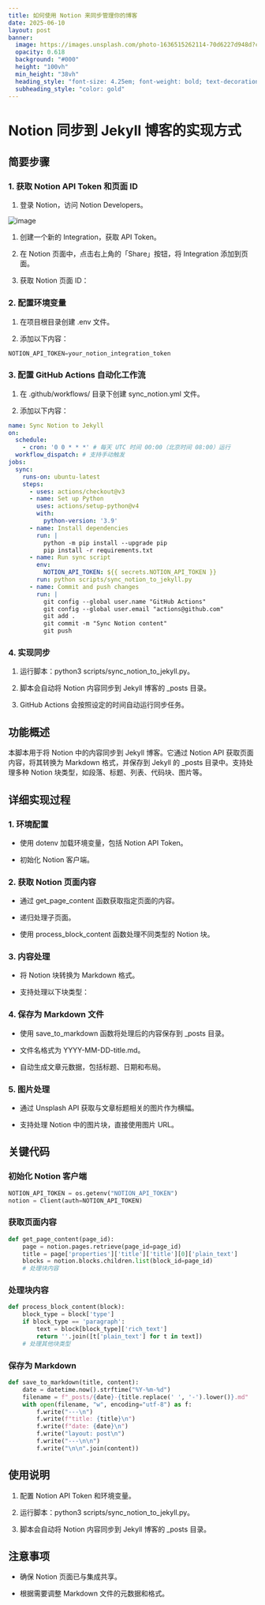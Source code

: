 ```yaml
---
title: 如何使用 Notion 来同步管理你的博客
date: 2025-06-10
layout: post
banner:
  image: https://images.unsplash.com/photo-1636515262114-70d6227d948d?crop=entropy&cs=tinysrgb&fit=max&fm=jpg&ixid=M3w2OTIwMzJ8MHwxfHJhbmRvbXx8fHx8fHx8fDE3NDk1ODcwODd8&ixlib=rb-4.1.0&q=80&w=1080
  opacity: 0.618
  background: "#000"
  height: "100vh"
  min_height: "38vh"
  heading_style: "font-size: 4.25em; font-weight: bold; text-decoration: underline"
  subheading_style: "color: gold"
---
```


# Notion 同步到 Jekyll 博客的实现方式

## 简要步骤

### 1. 获取 Notion API Token 和页面 ID

1. 登录 Notion，访问 Notion Developers。

![image](https://prod-files-secure.s3.us-west-2.amazonaws.com/a7a0cc5a-89b9-4cda-8686-1fba0ca52f40/d19c1afe-dea5-4312-9333-786b0ba83054/image.png?X-Amz-Algorithm=AWS4-HMAC-SHA256&X-Amz-Content-Sha256=UNSIGNED-PAYLOAD&X-Amz-Credential=ASIAZI2LB466VVQXQCK3%2F20250610%2Fus-west-2%2Fs3%2Faws4_request&X-Amz-Date=20250610T202447Z&X-Amz-Expires=3600&X-Amz-Security-Token=IQoJb3JpZ2luX2VjEOv%2F%2F%2F%2F%2F%2F%2F%2F%2F%2FwEaCXVzLXdlc3QtMiJGMEQCIEeKuhf%2BDLItgtsJNVjEmrsAIZBQSGGvjsa%2F6oRpIMYyAiBC%2F%2BX%2Fop%2FkHYa%2BcK8i4IXWVEIke%2FrMSKeIERNoxnjwHSqIBAjE%2F%2F%2F%2F%2F%2F%2F%2F%2F%2F8BEAAaDDYzNzQyMzE4MzgwNSIM9dXLkU0CliAz7VvrKtwDLuCOIfyx%2FqTAi8pPdtnMeVKMf3gO6dN%2FwL6U%2Fjq%2F3ofxytRCiICOFmG1Vp%2FKOZWIosFSYjxmydMp40BgpvlPWeroCW9hGs71gtmPN%2BlP4fuTYpm7QAClKKnQnSuzQanIa3%2BGV6WIPbAy6rHav8skHjS7f5DbK4bL2vtpfsYULGG%2Fb3mJa8QvaGd%2B7OHY5iAGmArInlQBxh0wzMgYaGmbam78h2udAM%2FnuopToXaVgQiEM%2B8R7oEUBBK0yWElZVZnhiv%2BSa503qYypRFYHaYFa3P9OImXwT6B7ksnjhPtQ%2FzYBRYltMYKLULyeYkwPGgX5SqYjKfH8I960%2FIidp1mQKFbYR%2F7Dwf93Fe1KjjAUyioQuU%2BK8gsn8jVr000E01xd5J8AAA1MzGu9z29xf9FAPqoajFUKjL2yA5uhuZNKD4N8%2BxURvoxljxB7r%2FW%2BXvG734ISN8tsTN1aq5grI95%2FL4I37g9HUqKrtLGJxomBHKvnDYPp0B%2FVAsPj9DUFoW6%2FJH%2FdAjyZHZWCYifN%2FHOyDgsuvxMsil30mAlh50Co0lWPH0CN5YiRoLUq28OMsu9GedIJUdziadlOJOWRdG6Uen9E2HCDaseygdbPdYlu9bnKzz0BpPy0X1k3iswuoiiwgY6pgFntZPVGilC%2BnVZqatvY%2FwOhO6CeYCDow%2FQF1hy0jOdZorO%2FF2x%2Fyc%2BfKojVeSzHteIz%2F82ejwABbDnNin%2F4Nat5wK0xaDnHDS5LD%2FJO3rS6Xb5rvb45lvJtfb0GmPjapBZSHY59wbjMH8ulqO1kwTXuduR3TFB1foXdGUJ1rr05amc93sKvGqTBVhCt%2BdcWt8f5J7DWgkekFpNa2WEAdLucnFspM%2FI&X-Amz-Signature=de1b389e2707801dffec969f48083c01352cc374fb634400f4422a2decdf6228&X-Amz-SignedHeaders=host&x-amz-checksum-mode=ENABLED&x-id=GetObject)

1. 创建一个新的 Integration，获取 API Token。

1. 在 Notion 页面中，点击右上角的「Share」按钮，将 Integration 添加到页面。

1. 获取 Notion 页面 ID：


### 2. 配置环境变量

1. 在项目根目录创建 .env 文件。

1. 添加以下内容：

```javascript
NOTION_API_TOKEN=your_notion_integration_token
```

### 3. 配置 GitHub Actions 自动化工作流

1. 在 .github/workflows/ 目录下创建 sync_notion.yml 文件。

1. 添加以下内容：

```yaml
name: Sync Notion to Jekyll
on:
  schedule:
    - cron: '0 0 * * *' # 每天 UTC 时间 00:00（北京时间 08:00）运行
  workflow_dispatch: # 支持手动触发
jobs:
  sync:
    runs-on: ubuntu-latest
    steps:
      - uses: actions/checkout@v3
      - name: Set up Python
        uses: actions/setup-python@v4
        with:
          python-version: '3.9'
      - name: Install dependencies
        run: |
          python -m pip install --upgrade pip
          pip install -r requirements.txt
      - name: Run sync script
        env:
          NOTION_API_TOKEN: ${{ secrets.NOTION_API_TOKEN }}
        run: python scripts/sync_notion_to_jekyll.py
      - name: Commit and push changes
        run: |
          git config --global user.name "GitHub Actions"
          git config --global user.email "actions@github.com"
          git add .
          git commit -m "Sync Notion content"
          git push
```

### 4. 实现同步

1. 运行脚本：python3 scripts/sync_notion_to_jekyll.py。

1. 脚本会自动将 Notion 内容同步到 Jekyll 博客的 _posts 目录。

1. GitHub Actions 会按照设定的时间自动运行同步任务。

## 功能概述

本脚本用于将 Notion 中的内容同步到 Jekyll 博客。它通过 Notion API 获取页面内容，将其转换为 Markdown 格式，并保存到 Jekyll 的 _posts 目录中。支持处理多种 Notion 块类型，如段落、标题、列表、代码块、图片等。

## 详细实现过程

### 1. 环境配置

- 使用 dotenv 加载环境变量，包括 Notion API Token。

- 初始化 Notion 客户端。

### 2. 获取 Notion 页面内容

- 通过 get_page_content 函数获取指定页面的内容。

- 递归处理子页面。

- 使用 process_block_content 函数处理不同类型的 Notion 块。

### 3. 内容处理

- 将 Notion 块转换为 Markdown 格式。

- 支持处理以下块类型：


### 4. 保存为 Markdown 文件

- 使用 save_to_markdown 函数将处理后的内容保存到 _posts 目录。

- 文件名格式为 YYYY-MM-DD-title.md。

- 自动生成文章元数据，包括标题、日期和布局。

### 5. 图片处理

- 通过 Unsplash API 获取与文章标题相关的图片作为横幅。

- 支持处理 Notion 中的图片块，直接使用图片 URL。

## 关键代码

### 初始化 Notion 客户端

```python
NOTION_API_TOKEN = os.getenv("NOTION_API_TOKEN")
notion = Client(auth=NOTION_API_TOKEN)
```

### 获取页面内容

```python
def get_page_content(page_id):
    page = notion.pages.retrieve(page_id=page_id)
    title = page['properties']['title']['title'][0]['plain_text']
    blocks = notion.blocks.children.list(block_id=page_id)
    # 处理块内容
```

### 处理块内容

```python
def process_block_content(block):
    block_type = block['type']
    if block_type == 'paragraph':
        text = block[block_type]['rich_text']
        return ''.join([t['plain_text'] for t in text])
    # 处理其他块类型
```

### 保存为 Markdown

```python
def save_to_markdown(title, content):
    date = datetime.now().strftime("%Y-%m-%d")
    filename = f"_posts/{date}-{title.replace(' ', '-').lower()}.md"
    with open(filename, "w", encoding="utf-8") as f:
        f.write("---\n")
        f.write(f"title: {title}\n")
        f.write(f"date: {date}\n")
        f.write("layout: post\n")
        f.write("---\n\n")
        f.write("\n\n".join(content))
```

## 使用说明

1. 配置 Notion API Token 和环境变量。

1. 运行脚本：python3 scripts/sync_notion_to_jekyll.py。

1. 脚本会自动将 Notion 内容同步到 Jekyll 博客的 _posts 目录。

## 注意事项

- 确保 Notion 页面已与集成共享。

- 根据需要调整 Markdown 文件的元数据和格式。
